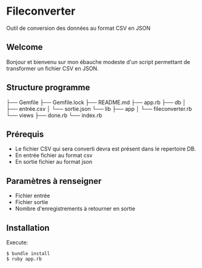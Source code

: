 # Fileconverter

Outil de conversion des données au format CSV en JSON

## Welcome
Bonjour et bienvenu sur mon ébauche modeste d'un script permettant de transformer un fichier CSV en JSON.

## Structure programme

├── Gemfile
├── Gemfile.lock
├── README.md
├── app.rb
├── db
│   ├── entrée.csv
│   └── sortie.json
└── lib
	├── app
	│   └── fileconverter.rb
	└── views
    		├── done.rb
    		└── index.rb

## Prérequis

- Le fichier CSV qui sera converti devra est présent dans le repertoire DB.
- En entrée fichier au format csv
- En sortie fichier au format json

## Paramètres à renseigner
- Fichier entrée
- Fichier sortie
- Nombre d'enregistrements à retourner en sortie

## Installation

Execute:

    $ bundle install
    $ ruby app.rb



